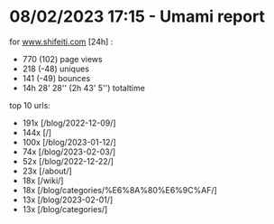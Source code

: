 # 08/02/2023 17:15 - Umami report
for www.shifeiti.com [24h] :

 - 770 (102) page views
 - 218 (-48) uniques
 - 141 (-49) bounces
 - 14h 28' 28'' (2h 43' 5'') totaltime


top 10 urls:
 - 191x [/blog/2022-12-09/]
 - 144x [/]
 - 100x [/blog/2023-01-12/]
 - 74x [/blog/2023-02-03/]
 - 52x [/blog/2022-12-22/]
 - 23x [/about/]
 - 18x [/wiki/]
 - 18x [/blog/categories/%E6%8A%80%E6%9C%AF/]
 - 13x [/blog/2023-02-01/]
 - 13x [/blog/categories/]


